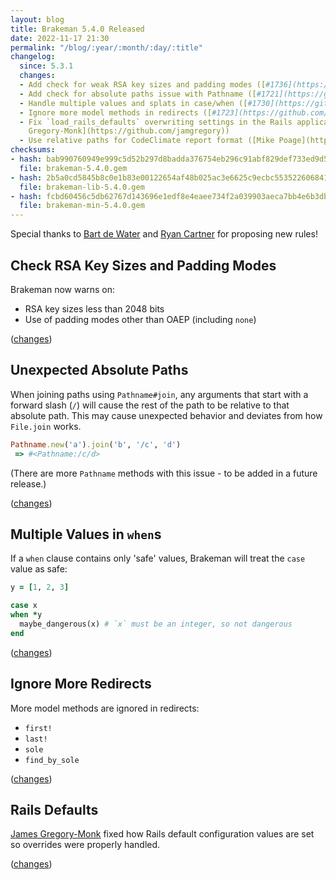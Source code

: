 ```yaml
---
layout: blog
title: Brakeman 5.4.0 Released
date: 2022-11-17 21:30
permalink: "/blog/:year/:month/:day/:title"
changelog:
  since: 5.3.1
  changes:
  - Add check for weak RSA key sizes and padding modes ([#1736](https://github.com/presidentbeef/brakeman/issues/1736))
  - Add check for absolute paths issue with Pathname ([#1721](https://github.com/presidentbeef/brakeman/issues/1721))
  - Handle multiple values and splats in case/when ([#1730](https://github.com/presidentbeef/brakeman/issues/1730))
  - Ignore more model methods in redirects ([#1723](https://github.com/presidentbeef/brakeman/issues/1723))
  - Fix `load_rails_defaults` overwriting settings in the Rails application ([James
    Gregory-Monk](https://github.com/jamgregory))
  - Use relative paths for CodeClimate report format ([Mike Poage](https://github.com/RubyBrewsday))
checksums:
- hash: bab990760949e999c5d52b297d8badda376754eb296c91abf829def733ed9d51
  file: brakeman-5.4.0.gem
- hash: 2b5a0cd5845b8c0e1b83e00122654af48b025ac3e6625c9ecbc5535226068416
  file: brakeman-lib-5.4.0.gem
- hash: fcbd60456c5db62767d143696e1edf8e4eaee734f2a039903aeca7bb4e6b3dbf
  file: brakeman-min-5.4.0.gem
---
```



Special thanks to [Bart de Water](https://github.com/bdewater) and [Ryan Cartner](https://github.com/tehryanx) for proposing new rules!


## Check RSA Key Sizes and Padding Modes

Brakeman now warns on:

* RSA key sizes less than 2048 bits
* Use of padding modes other than OAEP (including `none`)

([changes](https://github.com/presidentbeef/brakeman/pull/1737))

## Unexpected Absolute Paths

When joining paths using `Pathname#join`, any arguments that start with a forward slash (`/`) will cause the rest of the path to be relative to that absolute path. This may cause unexpected behavior and deviates from how `File.join` works.

```ruby
Pathname.new('a').join('b', '/c', 'd')
 => #<Pathname:/c/d>
```

(There are more `Pathname` methods with this issue - to be added in a future release.)

([changes](https://github.com/presidentbeef/brakeman/pull/1733))

## Multiple Values in `when`s

If a `when` clause contains only 'safe' values, Brakeman will treat the `case` value as safe:

```ruby
y = [1, 2, 3]

case x
when *y
  maybe_dangerous(x) # `x` must be an integer, so not dangerous
end
```

([changes](https://github.com/presidentbeef/brakeman/pull/1734))

## Ignore More Redirects

More model methods are ignored in redirects:

* `first!`
* `last!`
* `sole`
* `find_by_sole`

([changes](https://github.com/presidentbeef/brakeman/pull/1732))

## Rails Defaults

[James Gregory-Monk](https://github.com/jamgregory) fixed how Rails default configuration values are set so overrides were properly handled.

([changes](https://github.com/presidentbeef/brakeman/pull/1719))

